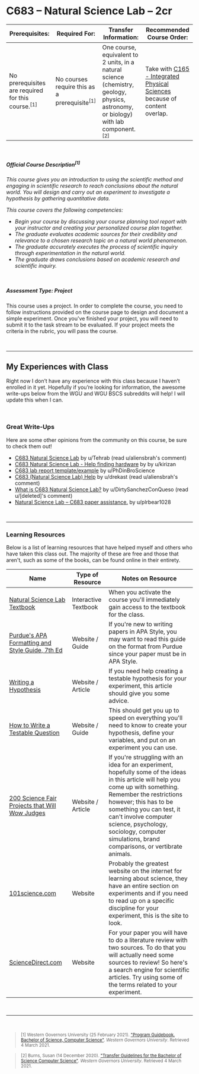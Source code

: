 # C683 – Natural Science Lab – 2cr
| Prerequisites: | Required For: | Transfer Information: | Recommended Course Order: |
| -------------------- | ------------------- | ----------------- | ----------------- |
| No prerequisites are required for this course.<sup>[1]</sup> | No courses require this as a prerequisite<sup>[1]</sup> | One course, equivalent to 2 units, in a natural science (chemistry, geology, physics, astronomy, or biology)  with lab component.<sup>[2]</sup> | Take with [C165 - Integrated Physical Sciences](C165.md) because of content overlap. |

<br />

##### Official Course Description<sup>[1]</sup>
*This course gives you an introduction to using the scientific method and engaging in scientific research to reach conclusions about the natural world. You will design and carry out an experiment to investigate a hypothesis by gathering quantitative data.*

*This course covers the following competencies:*
- *Begin your course by discussing your course planning tool report with your instructor and creating your personalized course plan together.* 
- *The graduate evaluates academic sources for their credibility and relevance to a chosen research topic on a natural world phenomenon.*
- *The graduate accurately executes the process of scientific inquiry through experimentation in the natural world.*
- *The graduate draws conclusions based on academic research and scientific inquiry.*

<br />

##### Assessment Type: Project
This course uses a project. In order to complete the course, you need to follow instructions provided on the course page to design and document a simple experiment. Once you've finished your project, you will need to submit it to the task stream to be evaluated. If your project meets the criteria in the rubric, you will pass the course.


<br />

----


## My Experiences with Class
Right now I don’t have any experience with this class because I haven’t enrolled in it yet. Hopefully if you’re looking for information, the awesome write-ups below from the WGU and WGU BSCS subreddits will help! I will update this when I can.


<br />

### Great Write-Ups
Here are some other opinions from the community on this course, be sure to check them out!

-  [C683 Natural Science Lab](https://www.reddit.com/r/WGU/comments/9w55i4/c683_natural_science_lab/) by u/Tehrab (read u/aliensbrah's comment) 
-  [C683 Natural Science Lab - Help finding hardware](https://www.reddit.com/r/WGU/comments/eamhw4/c683_natural_science_lab_help_finding_hardware/) by by u/kirizan 
-  [C683 lab report template/example](https://www.reddit.com/r/WGU/comments/jtbaxe/c683_lab_report_templateexample/) by u/PhDinBroScience 
-  [C683 (Natural Science Lab) Help](https://www.reddit.com/r/WGU/comments/c73d6q/c683_natural_science_lab_help/) by u/drekast (read u/aliensbrah's comment)
-  [What is C683 Natural Science Lab?](https://www.reddit.com/r/WGU/comments/6syvb9/what_is_c683_natural_science_lab/) by u/DirtySanchezConQueso (read u/[deleted]'s comment)
-  [Natural Science Lab – C683 paper assistance.](https://www.reddit.com/r/WGU/comments/6x0jr8/natural_science_lab_c683_paper_assistance/) by u/plrbear1028 


<br />



----

### Learning Resources
Below is a list of learning resources that have helped myself and others who have taken this class out. The majority of these are free and those that aren't, such as some of the books, can be found online in their entirety.

| Name | Type of Resource | Notes on Resource |
| ---- |  ----------------- | ----------------- |
| [Natural Science Lab Textbook](https://my.wgu.edu/home) | Interactive Textbook | When you activate the course you'll immediately gain access to the textbook for the class. | 
| [Purdue's APA Formatting and Style Guide, 7th Ed](https://owl.purdue.edu/owl/research_and_citation/apa_style/apa_formatting_and_style_guide/general_format.html) | Website / Guide | If you're new to writing papers in APA Style, you may want to read this guide on the format from Purdue since your paper must be in APA Style. | 
| [Writing a Hypothesis](https://www.sciencebuddies.org/science-fair-projects/science-fair/writing-a-hypothesis) | Website / Article | If you need help creating a testable hypothesis for your experiment, this article should give you some advice. | 
| [How to Write a Testable Question](https://www.monroecti.org/cms/lib07/PA03000492/Centricity/Domain/37/how_to_write_a_testable_question_ppt.pdf) | Website / Guide | This should get you up to speed on everything you'll need to know to create your hypothesis, define your variables, and put on an experiment you can use. | 
| [200 Science Fair Projects that Will Wow Judges](https://www.winter.k12.wi.us/community/sciencefair/sciencefairideas.pdf) | Website / Article | If you're struggling with an idea for an experiment, hopefully some of the ideas in this article will help you come up with something. Remember the restrictions however; this has to be something you can test, it can't involve computer science, psychology, sociology, computer simulations, brand comparisons, or vertibrate animals.  | 
| [101science.com](http://101science.com/) | Website | Probably the greatest website on the internet for learning about science, they have an entire section on experiments and if you need to read up on a specific discipline for your experiment, this is the site to look. | 
| [ScienceDirect.com](https://www.sciencedirect.com/search) | Website | For your paper you will have to do a literature review with two sources. To do that you will actually need some sources to review! So here's a search engine for scientific articles. Try using some of the terms related to your experiment. | 



<br />

----
 
<br />

> <sub>[1] Western Governors University (25 February 2021). ["Program Guidebook. Bachelor of Science, Computer Science"](https://www.wgu.edu/content/dam/western-governors/documents/programguides/2017-guides/it/BSCS.pdf). *Western Governors University*. Retrieved 4 March 2021.</sub>

> <sub>[2] Burns, Susan (14 December 2020). ["Transfer Guidelines for the Bachelor of Science Computer Science"](https://partners.wgu.edu/Pages/BSCS.aspx). *Western Governors University*. Retrieved 4 March 2021.</sub>

